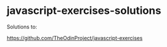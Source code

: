 # javascript-exercises-solutions

Solutions to:

https://github.com/TheOdinProject/javascript-exercises
